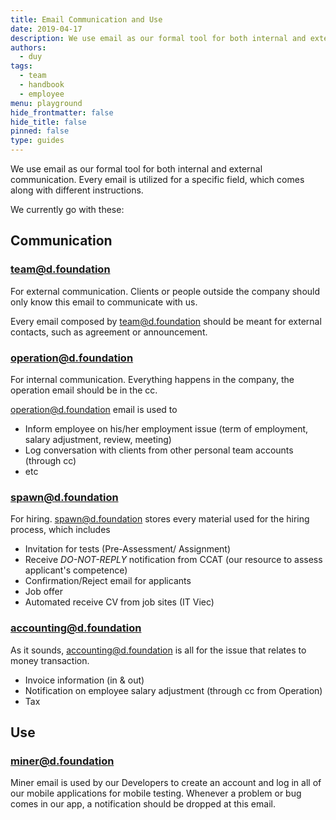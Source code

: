 ```yaml
---
title: Email Communication and Use
date: 2019-04-17
description: We use email as our formal tool for both internal and external communication. Every email is utilized for a specific field, which comes along with different instructions.
authors: 
  - duy
tags: 
  - team
  - handbook
  - employee
menu: playground
hide_frontmatter: false
hide_title: false
pinned: false
type: guides
---
```


We use email as our formal tool for both internal and external communication. Every email is utilized for a specific field, which comes along with different instructions.

We currently go with these:

## Communication
### team@d.foundation
For external communication. Clients or people outside the company should only know this email to communicate with us.

Every email composed by team@d.foundation should be meant for external contacts, such as agreement or announcement.

### operation@d.foundation
For internal communication. Everything happens in the company, the operation email should be in the cc.

operation@d.foundation email is used to

- Inform employee on his/her employment issue (term of employment, salary adjustment, review, meeting)
- Log conversation with clients from other personal team accounts (through cc)
- etc

### spawn@d.foundation
For hiring. spawn@d.foundation stores every material used for the hiring process, which includes

- Invitation for tests (Pre-Assessment/ Assignment)
- Receive *DO-NOT-REPLY* notification from CCAT (our resource to assess applicant's competence)
- Confirmation/Reject email for applicants
- Job offer
- Automated receive CV from job sites (IT Viec)

### accounting@d.foundation
As it sounds, accounting@d.foundation is all for the issue that relates to money transaction.

- Invoice information (in & out)
- Notification on employee salary adjustment (through cc from Operation)
- Tax

## Use
### miner@d.foundation
Miner email is used by our Developers to create an account and log in all of our mobile applications for mobile testing.
Whenever a problem or bug comes in our app, a notification should be dropped at this email.
